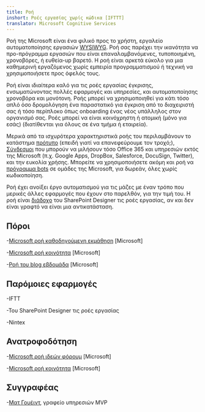 ```yaml
---
title: Ροή
inshort: Ροές εργασίας χωρίς κώδικα [IFTTT]
translator: Microsoft Cognitive Services
---
```



Ροή της Microsoft είναι ένα φιλικό προς το χρήστη, εργαλείο αυτοματοποίησης εργασιών [WYSIWYG](https://en.wikipedia.org/wiki/WYSIWYG). Ροή σας παρέχει την ικανότητα να προ-πρόγραμμα εργασιών που είναι επαναλαμβανόμενες, τυποποιημένη, χρονοβόρες, ή ευθεία-up βαρετό. Η ροή είναι αρκετά εύκολο για μια καθημερινή εργαζόμενος χωρίς εμπειρία προγραμματισμού ή τεχνική να χρησιμοποιήσετε προς όφελός τους.

Ροή είναι ιδιαίτερα καλό για τις ροές εργασίας έγκρισης, ενσωματώνοντας πολλές εφαρμογές και υπηρεσίες, και αυτοματοποίησης χρονοβόρα και μονότονη. Ροής μπορεί να χρησιμοποιηθεί για κάτι τόσο απλό όσο δρομολόγηση ένα παραστατικό για έγκριση από το διαχειριστή σας ή τόσο περίπλοκο όπως onboarding ένας νέος υπάλληλος στον οργανισμό σας. Ροές μπορεί να είναι κοινόχρηστη ή ατομική (μόνο για εσάς) (διατίθενται για όλους σε ένα τμήμα ή εταιρεία).

Μερικά από τα ισχυρότερα χαρακτηριστικά ροής του περιλαμβάνουν το κατάστημα [πρότυπο](https://flow.microsoft.com/en-us/templates/) (επειδή γιατί να επανεφεύρουμε τον τροχό;), [Σύνδεσμοι](https://flow.microsoft.com/en-us/connectors/) που μπορούν να μιλήσουν τόσο Office 365 και υπηρεσιών εκτός της Microsoft (π.χ. Google Apps, DropBox, Salesforce, DocuSign, Twitter), και την ευκολία χρήσης. Μπορείτε να χρησιμοποιήσετε ακόμη και ροή να [πρόγραμμα bots](https://blog.getbizzy.io/introducing-bizzy-templates-b191b38d2370) σε ομάδες της Microsoft, για δωρεάν, όλες χωρίς κωδικοποίηση.

Ροή έχει ανοίξει έργο αυτοματισμού για τις μάζες με έναν τρόπο που μερικές άλλες εφαρμογές που έχουν στο παρελθόν, για την τιμή του. Η ροή είναι [διάδοχο](https://docs.microsoft.com/en-us/flow/frequently-asked-questions) του SharePoint Designer τις ροές εργασίας, αν και δεν είναι γραφτό να είναι μια αντικατάσταση.

Πόροι
---------

-[Microsoft ροή καθοδηγούμενη εκμάθηση](https://docs.microsoft.com/en-us/flow/guided-learning/)
    \[Microsoft\]

-[Microsoft ροή κοινότητα](https://powerusers.microsoft.com/t5/Microsoft-Flow-Community/ct-p/FlowCommunity)
    \[Microsoft\]

-[Ροή του blog εβδομάδα](https://flow.microsoft.com/en-us/blog/category/flow-of-the-week/)
    \[Microsoft\]

Παρόμοιες εφαρμογές
--------------------

-IFTT

-Του SharePoint Designer τις ροές εργασίας

-Nintex

Ανατροφοδότηση
--------------------

-[Microsoft ροή ιδεών φόρουμ](https://powerusers.microsoft.com/t5/Flow-Ideas/idb-p/FlowIdeas)
    \[Microsoft\]

-[Microsoft ροή κοινότητα](https://powerusers.microsoft.com/t5/Microsoft-Flow-Community/ct-p/FlowCommunity)
    \[Microsoft\]

Συγγραφέας
---------

-[Ματ Γουέιντ](https://www.linkedin.com/in/thatmattwade/), γραφείο υπηρεσιών MVP


